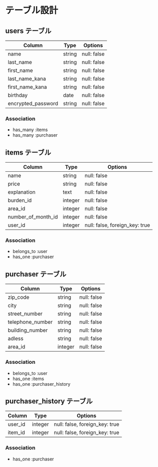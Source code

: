 # テーブル設計

## users テーブル

| Column             | Type   | Options     |
| ------------------ | ------ | ----------- |
| name               | string | null: false |
| last_name          | string | null: false |
| first_name         | string | null: false |
| last_name_kana     | string | null: false |
| first_name_kana    | string | null: false |
| birthday           | date   | null: false |
| encrypted_password | string | null: false |

### Association

- has_many :items
- has_many :purchaser

## items テーブル

 Column              | Type    | Options                        |
| ------------------ | ------- | ------------------------------ |
| name               | string  | null: false                    |
| price              | string  | null: false                    |
| explanation        | text    | null: false                    |
| burden_id          | integer | null: false                    |
| area_id            | integer | null: false                    |
| number_of_month_id | integer | null: false                    |
| user_id            | integer | null: false, foreign_key: true |

### Association

- belongs_to :user
- has_one :purchaser


## purchaser テーブル
 Column              | Type   | Options     |
| ------------------ | ------ | ----------- |
| zip_code           | string | null: false |
| city               | string | null: false |
| street_number      | string | null: false |
| telephone_number   | string | null: false |
| building_number    | string | null: false |
| adless             | string | null: false |
| area_id            | integer| null: false |
### Association

- belongs_to :user
- has_one :items
- has_one :purchaser_history


## purchaser_history テーブル

| Column  | Type       | Options                        |
| ------- | ---------- | ------------------------------ |
| user_id | integer    | null: false, foreign_key: true |
| item_id | integer    | null: false, foreign_key: true |

### Association

- has_one :purchaser


